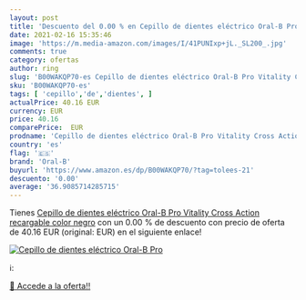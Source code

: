 ```yaml
---
layout: post
title: 'Descuento del 0.00 % en Cepillo de dientes eléctrico Oral-B Pro '
date: 2021-02-16 15:35:46
image: 'https://m.media-amazon.com/images/I/41PUNIxp+jL._SL200_.jpg'
comments: true
category: ofertas
author: ring
slug: 'B00WAKQP70-es Cepillo de dientes eléctrico Oral-B Pro Vitality Cross...'
sku: 'B00WAKQP70-es'
tags: [ 'cepillo','de','dientes', ]
actualPrice: 40.16 EUR
currency: EUR
price: 40.16
comparePrice:  EUR
prodname: 'Cepillo de dientes eléctrico Oral-B Pro Vitality Cross Action  recargable  color negro'
country: 'es'
flag: '🇪🇸'
brand: 'Oral-B'
buyurl: 'https://www.amazon.es/dp/B00WAKQP70/?tag=tolees-21'
descuento: '0.00'
average: '36.9085714285715'
---
```


Tienes [Cepillo de dientes eléctrico Oral-B Pro Vitality Cross Action  recargable  color negro](https://www.amazon.es/dp/B00WAKQP70/?tag=tolees-21) con un 0.00 % de descuento con precio de oferta de 40.16 EUR (original:  EUR) en el siguiente enlace!

[![Cepillo de dientes eléctrico Oral-B Pro ](https://m.media-amazon.com/images/I/41PUNIxp+jL._SL200_.jpg)](https://www.amazon.es/dp/B00WAKQP70/?tag=tolees-21)

ℹ️:


[🛒 Accede a la oferta!!](https://www.amazon.es/dp/B00WAKQP70/?tag=tolees-21)
